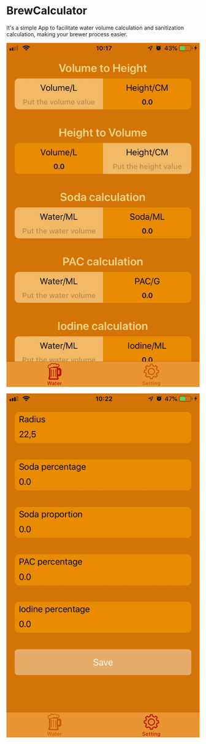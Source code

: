 # BrewCalculator

It's a simple App to facilitate water volume calculation and sanitization calculation, making your brewer process easier.

![Screenshot](https://github.com/asfcarvalho/BrewCalculator/blob/master/ScreenShots/Screen_01.png)

![Screenshot](https://github.com/asfcarvalho/BrewCalculator/blob/master/ScreenShots/Screen_02.png)
